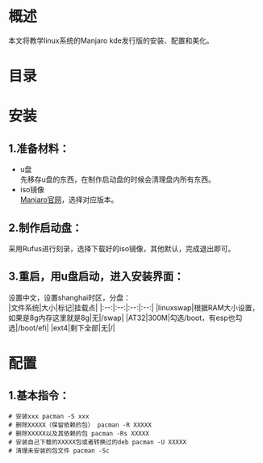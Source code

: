 # 概述
本文将教学linux系统的Manjaro kde发行版的安装、配置和美化。
# 目录
# 安装
## 1.准备材料：
+ u盘  
先移存u盘的东西，在制作启动盘的时候会清理盘内所有东西。
+ iso镜像  
[Manjaro官网](https://manjaro.org/)，选择对应版本。  
## 2.制作启动盘：
采用Rufus进行刻录，选择下载好的iso镜像，其他默认，完成退出即可。  
## 3.重启，用u盘启动，进入安装界面：    
设置中文，设置shanghai时区，分盘：  
|文件系统|大小|标记|挂载点|
|:--:|:--:|:--:|:--:|
|linuxswap|根据RAM大小设置，如果是8g内存这里就是8g|无|/swap|
|AT32|300M|勾选/boot，有esp也勾选|/boot/efi|
|ext4|剩下全部|无|/|
# 配置  
## 1.基本指令：  
```
# 安装xxx pacman -S xxx 
# 删除XXXXX（保留依赖的包） pacman -R XXXXX 
# 删除XXXXX以及其依赖的包 pacman -Rs XXXXX 
# 安装自己下载的XXXXX包或者转换过的deb pacman -U XXXXX 
# 清理未安装的包文件 pacman -Sc
```
